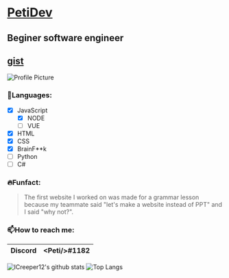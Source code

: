 # [**PetiDev**](https://icreeper12.me)
## Beginer software engineer
[gist](https://gist.github.com/PetiDev)
---
![Profile Picture]( https://github.com/PetiDev.png?size=150) 
### **📜Languages:**
- [x] JavaScript
   - [x] NODE
   - [ ] VUE
- [x] HTML
- [x] CSS
- [x] BrainF**k
- [ ] Python
- [ ] C#

### **🔥Funfact:**
> The first website I worked on was made for a grammar lesson because my teammate said "let's make a website instead of PPT" and I said "why not?". 

### **📫How to reach me:**
| Discord | &#60;Peti/&#62;#1182 |
| - | - | 

![ICreeper12's github stats](https://github-readme-stats.vercel.app/api?username=PetiDev&show_icons=true&theme=tokyonight)
![Top Langs](https://github-readme-stats.vercel.app/api/top-langs/?username=PetiDev&theme=dark) 
